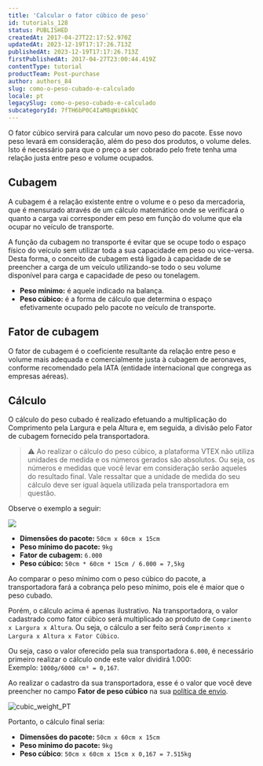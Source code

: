 ```yaml
---
title: 'Calcular o fator cúbico de peso'
id: tutorials_128
status: PUBLISHED
createdAt: 2017-04-27T22:17:52.970Z
updatedAt: 2023-12-19T17:17:26.713Z
publishedAt: 2023-12-19T17:17:26.713Z
firstPublishedAt: 2017-04-27T23:00:44.419Z
contentType: tutorial
productTeam: Post-purchase
author: authors_84
slug: como-o-peso-cubado-e-calculado
locale: pt
legacySlug: como-o-peso-cubado-e-calculado
subcategoryId: 7fTH6bP0C4IaM8qWi0kkQC
---
```


O fator cúbico servirá para calcular um novo peso do pacote. Esse novo peso levará em consideração, além do peso dos produtos, o volume deles. Isto é necessário para que o preço a ser cobrado pelo frete tenha uma relação justa entre peso e volume ocupados.

## Cubagem

A cubagem é a relação existente entre o volume e o peso da mercadoria, que é mensurado através de um cálculo matemático onde se verificará o quanto a carga vai corresponder em peso em função do volume que ela ocupar no veículo de transporte.

A função da cubagem no transporte é evitar que se ocupe todo o espaço físico do veículo sem utilizar toda a sua capacidade em peso ou vice-versa. Desta forma, o conceito de cubagem está ligado à capacidade de se preencher a carga de um veículo utilizando-se todo o seu volume disponível para carga e capacidade de peso ou tonelagem.

- __Peso mínimo:__ é aquele indicado na balança.
- __Peso cúbico:__ é a forma de cálculo que determina o espaço efetivamente ocupado pelo pacote no veículo de transporte.

## Fator de cubagem

O fator de cubagem é o coeficiente resultante da relação entre peso e volume mais adequada e comercialmente justa à cubagem de aeronaves, conforme recomendado pela IATA (entidade internacional que congrega as empresas aéreas).

## Cálculo

O cálculo do peso cubado é realizado efetuando a multiplicação do Comprimento pela Largura e pela Altura e, em seguida, a divisão pelo Fator de cubagem fornecido pela transportadora.

>⚠️ Ao realizar o cálculo do peso cúbico, a plataforma VTEX não utiliza unidades de medida e os números gerados são absolutos. Ou seja, os números e medidas que você levar em consideração serão aqueles do resultado final. Vale ressaltar que a unidade de medida do seu cálculo deve ser igual àquela utilizada pela transportadora em questão.

Observe o exemplo a seguir:

![](//images.contentful.com/alneenqid6w5/3KZDUQlPBYEY8mSwqQgW6k/15cef41598f4fc1359f482cddbcca756/pesocubado.jpg)

- __Dimensões do pacote:__ `50cm x 60cm x 15cm`
- __Peso mínimo do pacote:__ `9kg`
- __Fator de cubagem:__ `6.000`
- __Peso cúbico:__ `50cm * 60cm * 15cm / 6.000 = 7,5kg`

Ao comparar o peso mínimo com o peso cúbico do pacote, a transportadora fará a cobrança pelo peso mínimo, pois ele é maior que o peso cubado.

Porém, o cálculo acima é apenas ilustrativo. Na transportadora, o valor cadastrado como fator cúbico será multiplicado ao produto de `Comprimento x Largura x Altura`. Ou seja, o cálculo a ser feito será `Comprimento x Largura x Altura x Fator Cúbico`.

Ou seja, caso o valor oferecido pela sua transportadora `6.000`, é necessário primeiro realizar o cálculo onde este valor dividirá 1.000: Exemplo: `1000g/6000 cm³ = 0,167`.

Ao realizar o cadastro da sua transportadora, esse é o valor que você deve preencher no campo **Fator de peso cúbico** na sua [política de envio](https://help.vtex.com/pt/tutorial/politica-de-envio--tutorials_140).

![cubic_weight_PT](//images.ctfassets.net/alneenqid6w5/44WaAckgByWYgyYGXtEoOj/dffa4cf86d504ec7325bb80b7b26704d/cubic_weight_PT.png)

Portanto, o cálculo final seria:
- __Dimensões do pacote:__ `50cm x 60cm x 15cm`
- __Peso mínimo do pacote:__ `9kg`
- __Peso cúbico__: `50cm x 60cm x 15cm x 0,167 = 7.515kg`
